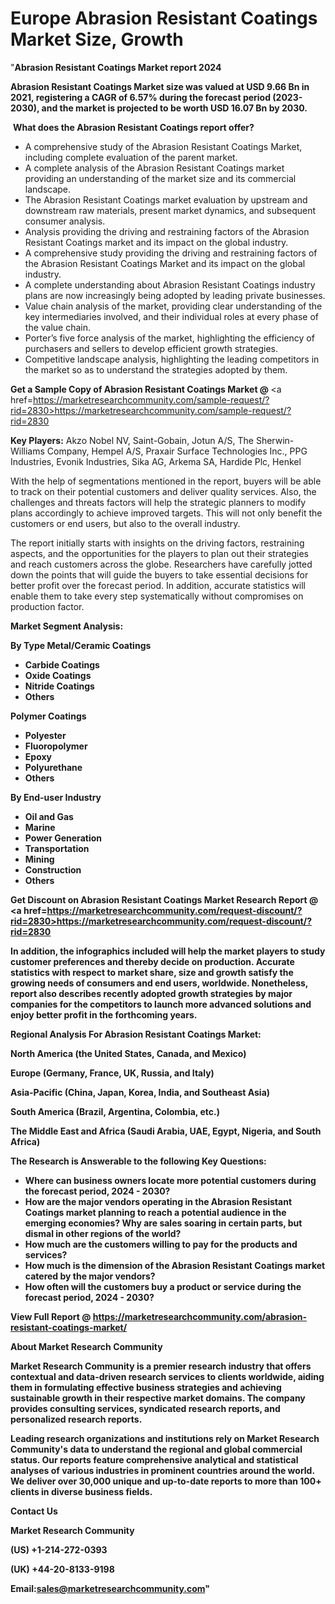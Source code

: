 # Europe Abrasion Resistant Coatings Market Size, Growth
"<strong>Abrasion Resistant Coatings Market report 2024</strong>

<strong>Abrasion Resistant Coatings Market size was valued at USD 9.66 Bn in 2021, registering a CAGR of 6.57% during the forecast period (2023-2030), and the market is projected to be worth USD 16.07 Bn by 2030.</strong>

 <strong><b>What does the Abrasion Resistant Coatings report offer?</b></strong>
<ul>
  <li>A comprehensive study of the Abrasion Resistant Coatings Market, including complete evaluation of the parent market.</li>
  <li>A complete analysis of the Abrasion Resistant Coatings market providing an understanding of the market size and its commercial landscape.</li>
  <li>The Abrasion Resistant Coatings market evaluation by upstream and downstream raw materials, present market dynamics, and subsequent consumer analysis.</li>
  <li>Analysis providing the driving and restraining factors of the Abrasion Resistant Coatings market and its impact on the global industry.</li>
  <li>A comprehensive study providing the driving and restraining factors of the Abrasion Resistant Coatings Market and its impact on the global industry.</li>
  <li>A complete understanding about Abrasion Resistant Coatings industry plans are now increasingly being adopted by leading private businesses.</li>
  <li>Value chain analysis of the market, providing clear understanding of the key intermediaries involved, and their individual roles at every phase of the value chain.</li>
  <li>Porter’s five force analysis of the market, highlighting the efficiency of purchasers and sellers to develop efficient growth strategies.</li>
  <li>Competitive landscape analysis, highlighting the leading competitors in the market so as to understand the strategies adopted by them.</li>
</ul>

<strong>Get a Sample Copy of Abrasion Resistant Coatings Market @ </strong><a href=https://marketresearchcommunity.com/sample-request/?rid=2830><u>https://marketresearchcommunity.com/sample-request/?rid=2830</u></a>

<strong>Key Players:</strong> 
Akzo Nobel NV, Saint-Gobain, Jotun A/S, The Sherwin-Williams Company, Hempel A/S, Praxair Surface Technologies Inc., PPG Industries, Evonik Industries, Sika AG, Arkema SA, Hardide Plc, Henkel

With the help of segmentations mentioned in the report, buyers will be able to track on their potential customers and deliver quality services. Also, the challenges and threats factors will help the strategic planners to modify plans accordingly to achieve improved targets. This will not only benefit the customers or end users, but also to the overall industry.

The report initially starts with insights on the driving factors, restraining aspects, and the opportunities for the players to plan out their strategies and reach customers across the globe. Researchers have carefully jotted down the points that will guide the buyers to take essential decisions for better profit over the forecast period. In addition, accurate statistics will enable them to take every step systematically without compromises on production factor.

<strong>Market Segment Analysis:</strong>


<strong><strong>By Type</strong></h4>
Metal/Ceramic Coatings
<ul>
 	<li>Carbide Coatings</li>
 	<li>Oxide Coatings</li>
 	<li>Nitride Coatings</li>
 	<li>Others</li>
</ul>
Polymer Coatings
<ul>
 	<li>Polyester</li>
 	<li>Fluoropolymer</li>
 	<li>Epoxy</li>
 	<li>Polyurethane</li>
 	<li>Others</li>
</ul>
<strong><strong>By End-user Industry</strong></h4>
<ul>
 	<li>Oil and Gas</li>
 	<li>Marine</li>
 	<li>Power Generation</li>
 	<li>Transportation</li>
 	<li>Mining</li>
 	<li>Construction</li>
 	<li>Others</li>
</ul>

<strong>Get Discount on Abrasion Resistant Coatings Market Research Report @ </b></strong><a href=https://marketresearchcommunity.com/request-discount/?rid=2830><u>https://marketresearchcommunity.com/request-discount/?rid=2830</u></a>

In addition, the infographics included will help the market players to study customer preferences and thereby decide on production. Accurate statistics with respect to market share, size and growth satisfy the growing needs of consumers and end users, worldwide. Nonetheless, report also describes recently adopted growth strategies by major companies for the competitors to launch more advanced solutions and enjoy better profit in the forthcoming years.

<strong>Regional Analysis For Abrasion Resistant Coatings Market:</strong>

<strong>North America</strong> (the United States, Canada, and Mexico)

<strong>Europe</strong> (Germany, France, UK, Russia, and Italy)

<strong>Asia-Pacific</strong> (China, Japan, Korea, India, and Southeast Asia)

<strong>South America</strong> (Brazil, Argentina, Colombia, etc.)

<strong>The Middle East and Africa</strong> (Saudi Arabia, UAE, Egypt, Nigeria, and South Africa)

<strong>The Research is Answerable to the following Key Questions:</strong>
<ul>
 	<li>Where can business owners locate more potential customers during the forecast period, 2024 - 2030?</li>
 	<li>How are the major vendors operating in the Abrasion Resistant Coatings market planning to reach a potential audience in the emerging economies? Why are sales soaring in certain parts, but dismal in other regions of the world?</li>
 	<li>How much are the customers willing to pay for the products and services?</li>
 	<li>How much is the dimension of the Abrasion Resistant Coatings market catered by the major vendors?</li>
 	<li>How often will the customers buy a product or service during the forecast period, 2024 - 2030?</li>
</ul>

<strong>View Full Report @</strong> <a href=https://marketresearchcommunity.com/abrasion-resistant-coatings-market/>https://marketresearchcommunity.com/abrasion-resistant-coatings-market/</a>

<strong>About Market Research Community</strong>

Market Research Community is a premier research industry that offers contextual and data-driven research services to clients worldwide, aiding them in formulating effective business strategies and achieving sustainable growth in their respective market domains. The company provides consulting services, syndicated research reports, and personalized research reports.

Leading research organizations and institutions rely on Market Research Community's data to understand the regional and global commercial status. Our reports feature comprehensive analytical and statistical analyses of various industries in prominent countries around the world. We deliver over 30,000 unique and up-to-date reports to more than 100+ clients in diverse business fields.

<strong>Contact Us</strong>

<strong>Market Research Community</strong>

(US) +1-214-272-0393

(UK) +44-20-8133-9198

<strong>Email:</strong>sales@marketresearchcommunity.com"
